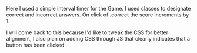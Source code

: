 Here I used a simple interval timer for the Game. I used classes to designate correct and incorrect answers. On click of .correct the score 
increments by 1. 

I will come back to this because I'd like to tweak the CSS for better alignment, I also plan on adding CSS through JS that clearly indicates 
that a button has been clicked. 